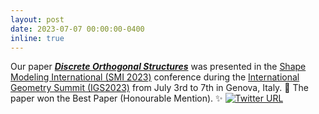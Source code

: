 ```yaml
---
layout: post
date: 2023-07-07 00:00:00-0400
inline: true
---
```


Our paper [***Discrete Orthogonal Structures***](https://www.huiwang.me/projects/10_project/) was presented in the [Shape Modeling International (SMI 2023)](https://smiconf.github.io/2023/) conference during the [International Geometry Summit (IGS2023)](https://www.igs2023.imati.cnr.it/) from July 3rd to 7th in Genova, Italy. :spaghetti: The paper won the Best Paper (Honourable Mention). :sparkles:
[![Twitter URL](https://img.shields.io/twitter/url/https/twitter.com/jjorge.svg?style=social&label=Follow%20%40jjorge)](https://twitter.com/jjorge/status/1677652626270298117)
